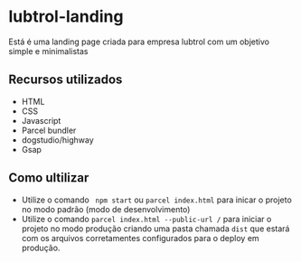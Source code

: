 # lubtrol-landing

Está é uma landing page criada para empresa lubtrol com um objetivo simple e minimalistas

## Recursos utilizados

- HTML
- CSS
- Javascript
- Parcel bundler
- dogstudio/highway
- Gsap



## Como ultilizar

- Utilize o comando ```  npm start ``` ou ``` parcel index.html ``` para inicar o projeto no modo padrão (modo de desenvolvimento)
- Utilize o comando ``` parcel index.html --public-url / ``` para iniciar o projeto no modo produção criando uma pasta chamada ``` dist ``` que estará com os arquivos corretamentes configurados para o deploy em produção.
